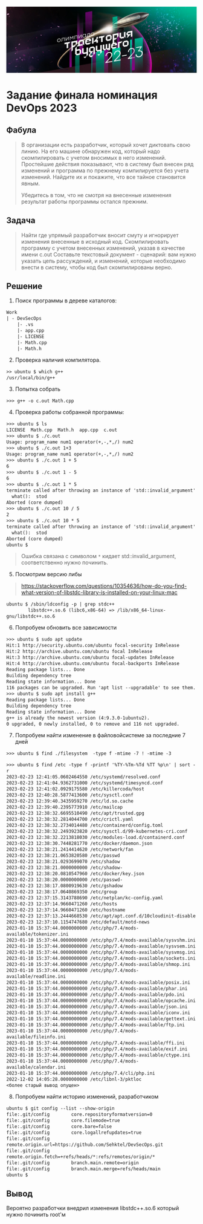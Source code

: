 ![img.png](banner.png)
# Задание финала номинация DevOps 2023

## Фабула
> В организации есть разработчик, который хочет диктовать свою линию. На его машине обнаружен код, который надо скомпилировать с учетом вносимых в него изменений. Простейшие действия показывают, что в систему был внесен ряд изменений и программа по прежнему компилируется без учета изменений. Найдите их и покажите, что все тайное становится явным.
>
> Убедитесь в том, что не смотря на внесенные изменения результат работы программы остался прежним.
## Задача
> Найти где упрямый разработчик вносит смуту и игнорирует изменения внесенные в исходный код. Скомпилировать программу с учетом внесенных изменений, указав в качестве имени c.out Составьте текстовый документ - сценарий: вам нужно указать цепь рассуждений, и изменений, которые необходимо внести в систему, чтобы код был скомпилированы верно.

## Решение
1. Поиск программы в дереве каталогов:
``` 
Work
| - DevSecOps
    |- .vs
    |- app.cpp
    |- LICENSE
    |- Math.cpp
    |- Math.h
```

2. Проверка наличия компилятора.
```shell
>> ubuntu $ which g++
/usr/local/bin/g++
```

3. Попытка собрать
```shell
>>> g++ -o c.out Math.cpp
```

4. Проверка работы собранной программы:
```shell
>>> ubuntu $ ls
LICENSE  Math.cpp  Math.h  app.cpp  c.out
>>> ubuntu $ ./c.out
Usage: program_name num1 operator(+,-,*,/) num2
>>> ubuntu $ ./c.out 1+3
Usage: program_name num1 operator(+,-,*,/) num2
>>> ubuntu $ ./c.out 1 + 5
6
>>> ubuntu $ ./c.out 1 - 5
6
>>> ubuntu $ ./c.out 1 * 5
terminate called after throwing an instance of 'std::invalid_argument'
  what():  stod
Aborted (core dumped)
>>> ubuntu $ ./c.out 10 / 5
2
>>> ubuntu $ ./c.out 10 * 5
terminate called after throwing an instance of 'std::invalid_argument'
  what():  stod
Aborted (core dumped)
ubuntu $ 
```
> Ошибка связана с символом `*` кидает std::invalid_argument, соответственно нужно починить.

5. Посмотрим версию либы
> https://stackoverflow.com/questions/10354636/how-do-you-find-what-version-of-libstdc-library-is-installed-on-your-linux-mac
```shell
ubuntu $ /sbin/ldconfig -p | grep stdc++
        libstdc++.so.6 (libc6,x86-64) => /lib/x86_64-linux-gnu/libstdc++.so.6
```

6. Попробуем обновить все зависимости
```shell
>>> ubuntu $ sudo apt update
Hit:1 http://security.ubuntu.com/ubuntu focal-security InRelease
Hit:2 http://archive.ubuntu.com/ubuntu focal InRelease
Hit:3 http://archive.ubuntu.com/ubuntu focal-updates InRelease
Hit:4 http://archive.ubuntu.com/ubuntu focal-backports InRelease
Reading package lists... Done
Building dependency tree       
Reading state information... Done
116 packages can be upgraded. Run 'apt list --upgradable' to see them.
>>> ubuntu $ sudo apt install g++
Reading package lists... Done
Building dependency tree       
Reading state information... Done
g++ is already the newest version (4:9.3.0-1ubuntu2).
0 upgraded, 0 newly installed, 0 to remove and 116 not upgraded.
```

7. Попробуем найти изменение в файловойсистеме за последние 7 дней
```shell
>>> ubuntu $ find ./filesystem  -type f -mtime -7 ! -mtime -3
```

```shell
>>> ubuntu $ find /etc -type f -printf '%TY-%Tm-%Td %TT %p\n' | sort -r
2023-02-23 12:41:05.0602464550 /etc/systemd/resolved.conf
2023-02-23 12:41:04.9362731000 /etc/systemd/timesyncd.conf
2023-02-23 12:41:02.0929175580 /etc/killercoda/host
2023-02-23 12:40:28.5877413600 /etc/sysctl.conf
2023-02-23 12:39:40.3435959270 /etc/ld.so.cache
2023-02-23 12:39:40.2395773910 /etc/mailcap
2023-02-23 12:38:32.6695510490 /etc/apt/trusted.gpg
2023-02-23 12:38:32.2814044700 /etc/crictl.yaml
2023-02-23 12:38:32.2734014480 /etc/containerd/config.toml
2023-02-23 12:38:32.2493923820 /etc/sysctl.d/99-kubernetes-cri.conf
2023-02-23 12:38:32.2213818030 /etc/modules-load.d/containerd.conf
2023-02-23 12:38:30.7448281770 /etc/docker/daemon.json
2023-02-23 12:38:21.2414414620 /etc/network/fan
2023-02-23 12:38:21.0653820580 /etc/passwd
2023-02-23 12:38:21.0293699070 /etc/shadow
2023-02-23 12:38:21.0000000000 /etc/shadow-
2023-02-23 12:38:20.0810547960 /etc/docker/key.json
2023-02-23 12:38:20.0000000000 /etc/passwd-
2023-02-23 12:38:17.0800919630 /etc/gshadow
2023-02-23 12:38:17.0640869350 /etc/group
2023-02-23 12:37:15.3143788690 /etc/netplan/kc-config.yaml
2023-02-23 12:37:14.9660471260 /etc/hosts
2023-02-23 12:37:14.9660471260 /etc/hostname
2023-02-23 12:37:13.2444668530 /etc/apt/apt.conf.d/10cloudinit-disable
2023-02-23 12:37:10.1154747680 /etc/default/motd-news
2023-01-10 15:37:44.0000000000 /etc/php/7.4/mods-available/tokenizer.ini
2023-01-10 15:37:44.0000000000 /etc/php/7.4/mods-available/sysvshm.ini
2023-01-10 15:37:44.0000000000 /etc/php/7.4/mods-available/sysvsem.ini
2023-01-10 15:37:44.0000000000 /etc/php/7.4/mods-available/sysvmsg.ini
2023-01-10 15:37:44.0000000000 /etc/php/7.4/mods-available/sockets.ini
2023-01-10 15:37:44.0000000000 /etc/php/7.4/mods-available/shmop.ini
2023-01-10 15:37:44.0000000000 /etc/php/7.4/mods-available/readline.ini
2023-01-10 15:37:44.0000000000 /etc/php/7.4/mods-available/posix.ini
2023-01-10 15:37:44.0000000000 /etc/php/7.4/mods-available/phar.ini
2023-01-10 15:37:44.0000000000 /etc/php/7.4/mods-available/pdo.ini
2023-01-10 15:37:44.0000000000 /etc/php/7.4/mods-available/opcache.ini
2023-01-10 15:37:44.0000000000 /etc/php/7.4/mods-available/json.ini
2023-01-10 15:37:44.0000000000 /etc/php/7.4/mods-available/iconv.ini
2023-01-10 15:37:44.0000000000 /etc/php/7.4/mods-available/gettext.ini
2023-01-10 15:37:44.0000000000 /etc/php/7.4/mods-available/ftp.ini
2023-01-10 15:37:44.0000000000 /etc/php/7.4/mods-available/fileinfo.ini
2023-01-10 15:37:44.0000000000 /etc/php/7.4/mods-available/ffi.ini
2023-01-10 15:37:44.0000000000 /etc/php/7.4/mods-available/exif.ini
2023-01-10 15:37:44.0000000000 /etc/php/7.4/mods-available/ctype.ini
2023-01-10 15:37:44.0000000000 /etc/php/7.4/mods-available/calendar.ini
2023-01-10 15:37:44.0000000000 /etc/php/7.4/cli/php.ini
2022-12-02 14:05:28.0000000000 /etc/libnl-3/pktloc
<более старый вывод опущен>
```

8. Попробуем найти историю изменений, разработчиком
```
ubuntu $ git config --list --show-origin
file:.git/config        core.repositoryformatversion=0
file:.git/config        core.filemode=true
file:.git/config        core.bare=false
file:.git/config        core.logallrefupdates=true
file:.git/config        remote.origin.url=https://github.com/Sehktel/DevSecOps.git
file:.git/config        remote.origin.fetch=+refs/heads/*:refs/remotes/origin/*
file:.git/config        branch.main.remote=origin
file:.git/config        branch.main.merge=refs/heads/main
ubuntu $
```

## Вывод
Вероятно разработчки внедрил изменения libstdc++.so.6 который нужно починить root'м